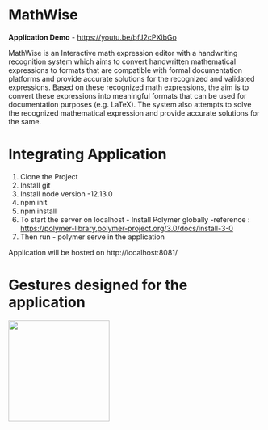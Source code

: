 # MathWise
**Application Demo** - https://youtu.be/bfJ2cPXibGo

MathWise is an Interactive math expression editor with a handwriting recognition system which aims to convert handwritten mathematical expressions to formats that are compatible with formal documentation platforms and provide accurate solutions for the recognized and validated expressions. Based on these recognized math expressions, the aim is to convert these expressions into meaningful formats that can be used for documentation purposes (e.g. LaTeX). The system also attempts to solve the recognized mathematical expression and provide accurate solutions for the same.



# Integrating Application
 1. Clone the Project
 2. Install git
 3. Install node version -12.13.0
 4. npm init
 5. npm install
 6. To start the server on localhost - Install Polymer globally -reference : https://polymer-library.polymer-project.org/3.0/docs/install-3-0
 7. Then run - polymer serve in the application
 
 Application will be hosted on http://localhost:8081/
 
# Gestures designed for the application
<p float="left">
  <img src="./images/MathWise_solution.gif.jpg" width="200" />
  &nbsp;
</p>
